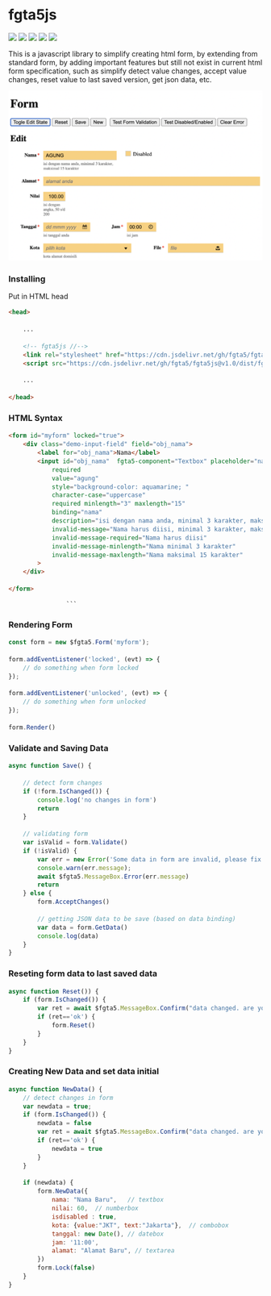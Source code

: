 # fgta5js



![](https://img.shields.io/github/stars/fgta5/fgta5js) ![](https://img.shields.io/github/forks/fgta5/fgta5js) ![](https://img.shields.io/github/tag/fgta5/fgta5js) ![](https://img.shields.io/github/release/fgta5/fgta5js) ![](https://img.shields.io/github/issues/fgta5/fgta5js)


This is a javascript library to simplify creating html form, by extending from standard form, by adding important features but still not exist in current html form specification, such as simplify detect value changes, accept value changes, reset value to last saved version, get json data, etc.

![](https://raw.githubusercontent.com/fgta5/fgta5js/main/images/ss-form-editmode.png)


### Installing
Put in HTML head
```html
<head>

	...

	<!-- fgta5js //-->
	<link rel="stylesheet" href="https://cdn.jsdelivr.net/gh/fgta5/fgta5js@v1.0/dist/fgta5js-v1.0.0-min.css" />
	<script src="https://cdn.jsdelivr.net/gh/fgta5/fgta5js@v1.0/dist/fgta5js-v1.0.0-min.js"></script>
	
    ...

</head>
```


### HTML Syntax
```html
<form id="myform" locked="true">
	<div class="demo-input-field" field="obj_nama">
		<label for="obj_nama">Nama</label>
		<input id="obj_nama"  fgta5-component="Textbox" placeholder="nama anda" autocomplete="off" spellcheck="false" 
			required
			value="agung" 
			style="background-color: aquamarine; "
			character-case="uppercase"
			required minlength="3" maxlength="15"
			binding="nama"
			description="isi dengan nama anda, minimal 3 karakter, maksimal 15 karakter"
			invalid-message="Nama harus diisi, minimal 3 karakter, maksimal 15 karakter"
			invalid-message-required="Nama harus diisi"
			invalid-message-minlength="Nama minimal 3 karakter"
			invalid-message-maxlength="Nama maksimal 15 karakter"
		>
	</div>

</form>
```
					```

### Rendering Form
```javascript
const form = new $fgta5.Form('myform');

form.addEventListener('locked', (evt) => { 
	// do something when form locked
});

form.addEventListener('unlocked', (evt) => {  
	// do something when form unlocked
});

form.Render()

```

### Validate and Saving Data
```javascript
async function Save() {

	// detect form changes
	if (!form.IsChanged()) {
		console.log('no changes in form')
		return
	}

	// validating form
	var isValid = form.Validate()
	if (!isValid) {
		var err = new Error('Some data in form are invalid, please fix them');
		console.warn(err.message);
		await $fgta5.MessageBox.Error(err.message)
		return
	} else {
		form.AcceptChanges()

		// getting JSON data to be save (based on data binding)
		var data = form.GetData()
		console.log(data)
	}
}
```

### Reseting form data to last saved data
```javascript
async function Reset()) {
	if (form.IsChanged()) {
		var ret = await $fgta5.MessageBox.Confirm("data changed. are you sure reset data?")
		if (ret=='ok') {
			form.Reset()
		}
	}
}
```

### Creating New Data and set data initial
```javascript
async function NewData() {
	// detect changes in form
	var newdata = true;
	if (form.IsChanged()) {
		newdata = false
		var ret = await $fgta5.MessageBox.Confirm("data changed. are you sure creating new data?")
		if (ret=='ok') {
			newdata = true
		}
	}

	if (newdata) {
		form.NewData({
			nama: "Nama Baru",   // textbox
			nilai: 60,  // numberbox
			isdisabled : true,
			kota: {value:"JKT", text:"Jakarta"},  // combobox
			tanggal: new Date(), // datebox
			jam: '11:00',
			alamat: "Alamat Baru", // textarea
		})
		form.Lock(false)
	}
}
```








